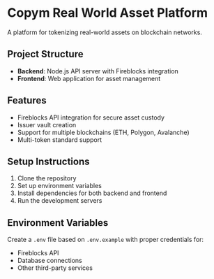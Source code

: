 # Copym Real World Asset Platform

A platform for tokenizing real-world assets on blockchain networks.

## Project Structure

- **Backend**: Node.js API server with Fireblocks integration
- **Frontend**: Web application for asset management

## Features

- Fireblocks API integration for secure asset custody
- Issuer vault creation
- Support for multiple blockchains (ETH, Polygon, Avalanche)
- Multi-token standard support

## Setup Instructions

1. Clone the repository
2. Set up environment variables
3. Install dependencies for both backend and frontend
4. Run the development servers

## Environment Variables

Create a `.env` file based on `.env.example` with proper credentials for:
- Fireblocks API
- Database connections
- Other third-party services
